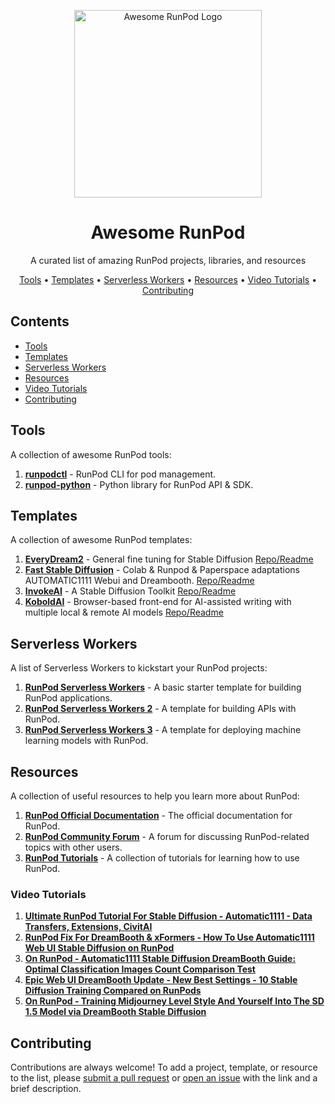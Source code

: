 
<p align="center">
  <img src="https://avatars.githubusercontent.com/u/95939477?s=200&v=4" alt="Awesome RunPod Logo" width="300" />
</p>
<h1 align="center">Awesome RunPod</h1>
<p align="center">A curated list of amazing RunPod projects, libraries, and resources</p>

<p align="center">
  <a href="#tools">Tools</a> •
  <a href="#templates">Templates</a> •
  <a href="#workers">Serverless Workers</a> •
  <a href="#resources">Resources</a> •
  <a href="#videos">Video Tutorials</a> •
  <a href="#contributing">Contributing</a>
</p>

## Contents

- [Tools](#tools)
- [Templates](#templates)
- [Serverless Workers](#workers)
- [Resources](#resources)
- [Video Tutorials](#videos)
- [Contributing](#contributing)

<a name="tools"></a>

## Tools

A collection of awesome RunPod tools:

1. [**runpodctl**](https://github.com/runpod/runpodctl) - RunPod CLI for pod management.
2. [**runpod-python**](https://github.com/runpod/runpod-python) - Python library for RunPod API & SDK.

<a name="templates"></a>

## Templates

A collection of awesome RunPod templates:

1. [**EveryDream2**](https://runpod.io/gsc?template=d1v63jb36t&ref=bbp9dh8x) - General fine tuning for Stable Diffusion [Repo/Readme](https://github.com/victorchall/EveryDream2trainer)
2. [**Fast Stable Diffusion**](https://www.runpod.io/gsc?template=runpod-stable-unified) - Colab & Runpod & Paperspace adaptations AUTOMATIC1111 Webui and Dreambooth. [Repo/Readme](https://github.com/TheLastBen/fast-stable-diffusion)
3. [**InvokeAI**](https://www.runpod.io/gsc?template=vm19ukkycf) - A Stable Diffusion Toolkit [Repo/Readme](https://github.com/invoke-ai/InvokeAI)
4. [**KoboldAI**](https://koboldai.org/runpod) - Browser-based front-end for AI-assisted writing with multiple local & remote AI models [Repo/Readme](https://github.com/KoboldAI/KoboldAI-Client)


<a name="workers"></a>

## Serverless Workers

A list of Serverless Workers to kickstart your RunPod projects:

1. [**RunPod Serverless Workers**](https://github.com/user/repo) - A basic starter template for building RunPod applications.
2. [**RunPod Serverless Workers 2**](https://github.com/user/repo) - A template for building APIs with RunPod.
3. [**RunPod Serverless Workers 3**](https://github.com/user/repo) - A template for deploying machine learning models with RunPod.

<a name="resources"></a>

## Resources

A collection of useful resources to help you learn more about RunPod:

1. [**RunPod Official Documentation**](https://runpod.example.com/docs) - The official documentation for RunPod.
2. [**RunPod Community Forum**](https://community.runpod.example.com) - A forum for discussing RunPod-related topics with other users.
3. [**RunPod Tutorials**](https://runpod.example.com/tutorials) - A collection of tutorials for learning how to use RunPod.

<a name="videos"></a>

### Video Tutorials
1. [**Ultimate RunPod Tutorial For Stable Diffusion - Automatic1111 - Data Transfers, Extensions, CivitAI**](https://youtu.be/QN1vdGhjcRc)
2. [**RunPod Fix For DreamBooth & xFormers - How To Use Automatic1111 Web UI Stable Diffusion on RunPod**](https://youtu.be/zA4LksIVas8)
3. [**On RunPod - Automatic1111 Stable Diffusion DreamBooth Guide: Optimal Classification Images Count Comparison Test**](https://youtu.be/Tb4IYIYm4os)
4. [**Epic Web UI DreamBooth Update - New Best Settings - 10 Stable Diffusion Training Compared on RunPods**](https://youtu.be/sRdtVanSRl4)
5. [**On RunPod - Training Midjourney Level Style And Yourself Into The SD 1.5 Model via DreamBooth Stable Diffusion**](https://youtu.be/m-UVVY_syP0)


<a name="contributing"></a>

## Contributing

Contributions are always welcome! To add a project, template, or resource to the list, please [submit a pull request](https://github.com/kodxana/Awesome-RunPod/pulls) or [open an issue](https://github.com/kodxana/Awesome-RunPod/issues/new) with the link and a brief description.

